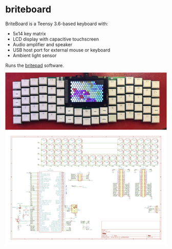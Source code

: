 # briteboard

BriteBoard is a Teensy 3.6-based keyboard with:

- 5x14 key matrix
- LCD display with capacitive touchscreen
- Audio amplifier and speaker
- USB host port for external mouse or keyboard
- Ambient light sensor

Runs the [britepad](https://github.com/blackketter/britepad) software.

![briteboard photo](briteboard.jpg)
![schematic](schematic.png)
